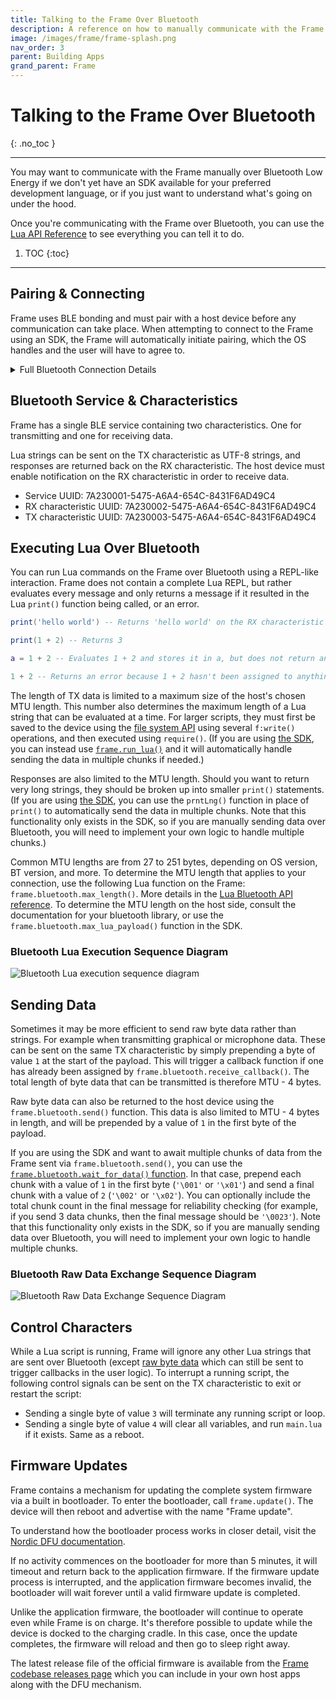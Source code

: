 ```yaml
---
title: Talking to the Frame Over Bluetooth
description: A reference on how to manually communicate with the Frame over Bluetooth Low Energy
image: /images/frame/frame-splash.png
nav_order: 3
parent: Building Apps
grand_parent: Frame
---
```


# Talking to the Frame Over Bluetooth
{: .no_toc }

---

You may want to communicate with the Frame manually over Bluetooth Low Energy if we don't yet have an SDK available for your preferred development language, or if you just want to understand what's going on under the hood.

Once you're communicating with the Frame over Bluetooth, you can use the [Lua API Reference](/frame/building-apps-lua) to see everything you can tell it to do.

1. TOC
{:toc}

---

## Pairing & Connecting

Frame uses BLE bonding and must pair with a host device before any communication can take place.  When attempting to connect to the Frame using an SDK, the Frame will automatically initiate pairing, which the OS handles and the user will have to agree to.

<details markdown="block">
<summary>Full Bluetooth Connection Details</summary>

### Un-Pairing
If already paired, Frame must be reset using the pinhole button on the charging dock before it can be paired to a new host side device. Host-side devices must also remove bonding before a new bonding can be accepted.

### Bluetooth Connection Technical Diagram

![Bluetooth connection sequence diagram](/frame/images/frame-bluetooth-connection-diagram.drawio.svg)
</details>

## Bluetooth Service & Characteristics

Frame has a single BLE service containing two characteristics. One for transmitting and one for receiving data.

Lua strings can be sent on the TX characteristic as UTF-8 strings, and responses are returned back on the RX characteristic. The host device must enable notification on the RX characteristic in order to receive data.

- Service UUID: 7A230001-5475-A6A4-654C-8431F6AD49C4
- RX characteristic UUID: 7A230002-5475-A6A4-654C-8431F6AD49C4
- TX characteristic UUID: 7A230003-5475-A6A4-654C-8431F6AD49C4

## Executing Lua Over Bluetooth

You can run Lua commands on the Frame over Bluetooth using a REPL-like interaction.  Frame does not contain a complete Lua REPL, but rather evaluates every message and only returns a message if it resulted in the Lua `print()` function being called, or an error.

```lua
print('hello world') -- Returns 'hello world' on the RX characteristic

print(1 + 2) -- Returns 3

a = 1 + 2 -- Evaluates 1 + 2 and stores it in a, but does not return anything

1 + 2 -- Returns an error because 1 + 2 hasn't been assigned to anything
```

The length of TX data is limited to a maximum size of the host's chosen MTU length. This number also determines the maximum length of a Lua string that can be evaluated at a time. For larger scripts, they must first be saved to the device using the [file system API](/frame/building-apps-lua#file-system) using several `f:write()` operations, and then executed using `require()`. (If you are using [the SDK](/frame/building-apps-sdk/#sending-lua-to-the-frame), you can instead use [`frame.run_lua()`](/frame/building-apps-sdk/#sending-lua-to-the-frame) and it will automatically handle sending the data in multiple chunks if needed.)

Responses are also limited to the MTU length. Should you want to return very long strings, they should be broken up into smaller `print()` statements.  (If you are using [the SDK](/frame/building-apps-sdk/), you can use the `prntLng()` function in place of `print()` to automatically send the data in multiple chunks.  Note that this functionality only exists in the SDK, so if you are manually sending data over Bluetooth, you will need to implement your own logic to handle multiple chunks.)

Common MTU lengths are from 27 to 251 bytes, depending on OS version, BT version, and more.  To determine the MTU length that applies to your connection, use the following Lua function on the Frame: `frame.bluetooth.max_length()`.  More details in the [Lua Bluetooth API reference](/frame/building-apps-lua#bluetooth).  To determine the MTU length on the host side, consult the documentation for your bluetooth library, or use the `frame.bluetooth.max_lua_payload()` function in the SDK.

### Bluetooth Lua Execution Sequence Diagram

![Bluetooth Lua execution sequence diagram](/frame/images/frame-bluetooth-sending-lua-diagram.drawio.svg)

## Sending Data

Sometimes it may be more efficient to send raw byte data rather than strings. For example when transmitting graphical or microphone data. These can be sent on the same TX characteristic by simply prepending a byte of value `1` at the start of the payload. This will trigger a callback function if one has already been assigned by `frame.bluetooth.receive_callback()`. The total length of byte data that can be transmitted is therefore MTU - 4 bytes.

Raw byte data can also be returned to the host device using the `frame.bluetooth.send()` function. This data is also limited to MTU - 4 bytes in length, and will be prepended by a value of `1` in the first byte of the payload.

If you are using the SDK and want to await multiple chunks of data from the Frame sent via `frame.bluetooth.send()`, you can use the [`frame.bluetooth.wait_for_data()` function](/frame/building-apps-sdk/#wait-for-data).  In that case, prepend each chunk with a value of `1` in the first byte (`'\001'` or `'\x01'`) and send a final chunk with a value of `2` (`'\002'` or `'\x02'`).  You can optionally include the total chunk count in the final message for reliability checking (for example, if you send 3 data chunks, then the final message should be `'\0023'`).  Note that this functionality only exists in the SDK, so if you are manually sending data over Bluetooth, you will need to implement your own logic to handle multiple chunks.

### Bluetooth Raw Data Exchange Sequence Diagram

![Bluetooth Raw Data Exchange Sequence Diagram](/frame/images/frame-bluetooth-sending-bytes-diagram.drawio.svg)

## Control Characters

While a Lua script is running, Frame will ignore any other Lua strings that are sent over Bluetooth (except [raw byte data](#sending-data) which can still be sent to trigger callbacks in the user logic).  To interrupt a running script, the following control signals can be sent on the TX characteristic to exit or restart the script:

- Sending a single byte of value `3` will terminate any running script or loop.
- Sending a single byte of value `4` will clear all variables, and run `main.lua` if it exists. Same as a reboot.

## Firmware Updates

Frame contains a mechanism for updating the complete system firmware via a built in bootloader. To enter the bootloader, call `frame.update()`. The device will then reboot and advertise with the name "Frame update".

To understand how the bootloader process works in closer detail, visit the [Nordic DFU documentation](https://infocenter.nordicsemi.com/topic/sdk_nrf5_v17.1.0/lib_bootloader_modules.html).

If no activity commences on the bootloader for more than 5 minutes, it will timeout and return back to the application firmware. If the firmware update process is interrupted, and the application firmware becomes invalid, the bootloader will wait forever until a valid firmware update is completed.

Unlike the application firmware, the bootloader will continue to operate even while Frame is on charge. It's therefore possible to update while the device is docked to the charging cradle. In this case, once the update completes, the firmware will reload and then go to sleep right away.

The latest release file of the official firmware is available from the [Frame codebase releases page](https://github.com/brilliantlabsAR/frame-codebase/releases) which you can include in your own host apps along with the DFU mechanism.
